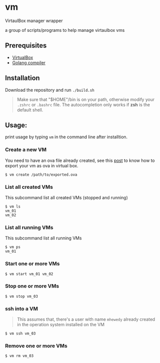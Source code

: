# vm
VirtaulBox manager wrapper

a group of scripts/programs to help manage virtaulbox vms

## Prerequisites
* [VirtualBox ](https://www.virtualbox.org/wiki/Downloads)
* [Golang compiler](https://golang.org/dl/)

## Installation
Download the repository and run `./build.sh`
> Make sure that "$HOME"/bin is on your path, otherwise modify your `.zshrc` or `.bashrc` file.
> The autocompletion only works if **zsh** is the default shell.


## Usage:

print usage by typing `vm` in the command line after installtion.


### Create a new VM
You need to have an ova file already created, see this [post](https://www.maketecheasier.com/import-export-ova-files-in-virtualbox/) to know how to export your vm as ova in virtual box.
```
$ vm create /path/to/exported.ova
```

### List all created VMs
This subcommand list all created VMs (stopped and running)
```
$ vm ls
vm_01
vm_02
```

### List all running VMs
This subcommand list all running VMs

```
$ vm ps
vm_01
```

### Start one or more VMs

```
$ vm start vm_01 vm_02
```


### Stop one or more VMs

```
$ vm stop vm_03
```

### ssh into a VM
> This assumes that, there's a user with name `mhewedy` already created in the operation system installed on the VM

```
$ vm ssh vm_03
```

### Remove one or more VMs
```
$ vm rm vm_03
```
